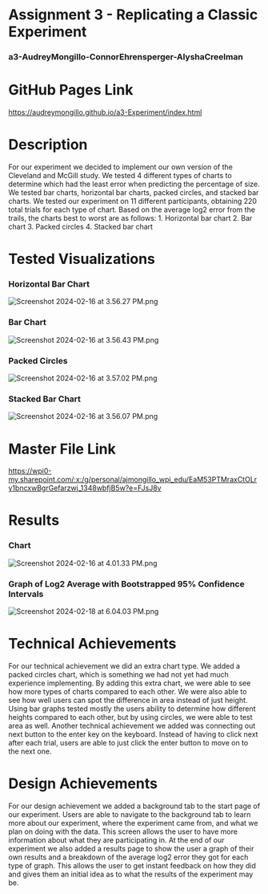 Assignment 3 - Replicating a Classic Experiment
===
### a3-AudreyMongillo-ConnorEhrensperger-AlyshaCreelman

# GitHub Pages Link
https://audreymongillo.github.io/a3-Experiment/index.html

# Description
For our experiment we decided to implement our own version of the Cleveland and McGill study. We tested 4 different 
types of charts to determine which had the least error when predicting the percentage of size. We tested bar charts, 
horizontal bar charts, packed circles, and stacked bar charts. We tested our experiment on 11 different participants, 
obtaining 220 total trials for each type of chart. Based on the average log2 error from the trails, the charts best 
to worst are as follows: 1. Horizontal bar chart 2. Bar chart 3. Packed circles 4. Stacked bar chart

# Tested Visualizations

### Horizontal Bar Chart
![Screenshot 2024-02-16 at 3.56.27 PM.png](img%2FScreenshot%202024-02-16%20at%203.56.27%20PM.png)
### Bar Chart 
![Screenshot 2024-02-16 at 3.56.43 PM.png](img%2FScreenshot%202024-02-16%20at%203.56.43%20PM.png)
### Packed Circles
![Screenshot 2024-02-16 at 3.57.02 PM.png](img%2FScreenshot%202024-02-16%20at%203.57.02%20PM.png)
### Stacked Bar Chart
![Screenshot 2024-02-16 at 3.56.07 PM.png](img%2FScreenshot%202024-02-16%20at%203.56.07%20PM.png)

# Master File Link
https://wpi0-my.sharepoint.com/:x:/g/personal/ajmongillo_wpi_edu/EaM53PTMraxCtOLry1bncxwBgrGefarzwj_1348wbfjB5w?e=FJsJ8v

# Results 
### Chart
![Screenshot 2024-02-16 at 4.01.33 PM.png](img%2FScreenshot%202024-02-16%20at%204.01.33%20PM.png)
### Graph of Log2 Average with Bootstrapped 95% Confidence Intervals
![Screenshot 2024-02-18 at 6.04.03 PM.png](img%2FScreenshot%202024-02-18%20at%206.04.03%20PM.png)

# Technical Achievements
For our technical achievement we did an extra chart type. We added a packed circles chart, which is something we had not
yet had much experience implementing. By adding this extra chart, we were able to see how more types of charts compared 
to each other. We were also able to see how well users can spot the difference in area instead of just height. Using 
bar graphs tested mostly the users ability to determine how different heights compared to each other, but by using 
circles, we were able to test area as well. Another technical achievement we added was connecting out next button to the
enter key on the keyboard. Instead of having to click next after each trial, users are able to just click the enter 
button to move on to the next one. 

# Design Achievements
For our design achievement we added a background tab to the start page of our experiment. Users are able to navigate to 
the background tab to learn more about our experiment, where the experiment came from, and what we plan on doing with 
the data. This screen allows the user to have more information about what they are participating in. At the end of our 
experiment we also added a results page to show the user a graph of their own results and a breakdown of the average 
log2 error they got for each type of graph. This allows the user to get instant feedback on how they did and gives them 
an initial idea as to what the results of the experiment may be. 










